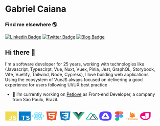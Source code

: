 # Gabriel Caiana

### Find me elsewhere 🌎

[![Linkedin Badge](https://img.shields.io/badge/-LinkedIn-blue?style=flat&logo=LinkedIn&logoColor=white)](https://www.linkedin.com/in/gabrielcaiana)
[![Twitter Badge](https://img.shields.io/badge/-Twitter-1ca0f1?style=flat&logo=Twitter&logoColor=white)](https://twitter.com/gabrielgueedes)
[![Blog Badge](https://img.shields.io/badge/Blog-gabrielcaiana-black)](https://www.gabrielcaiana.com)

## Hi there 👋

I'm a software developer for 25 years, working with technologies like (Javascript, Typescirpt, Vue, Nuxt, Vuex, Pinia, Jest, GraphQL, Storybook, Vite, Vuetify, Tailwind, Node, Cypress), I love building web applications Using the ecosystem of VueJS always focused on delivering a good experience for users following UI/UX best practice

- 🔭  I’m currently working on [Petlove](https://petlove.com.br) as Front-end Developer, a company from São Paulo, Brazil.

<div style="display: inline_block"><br>
  <img align="center" alt="Gabriel-Js" height="30" width="40" src="https://raw.githubusercontent.com/devicons/devicon/master/icons/javascript/javascript-plain.svg">
  <img align="center" alt="Gabriel-Ts" height="30" width="40" src="https://raw.githubusercontent.com/devicons/devicon/master/icons/typescript/typescript-plain.svg">
  <img align="center" alt="Gabriel-React" height="30" width="40" src="https://raw.githubusercontent.com/devicons/devicon/master/icons/react/react-original.svg">
  <img align="center" alt="Gabriel-HTML" height="30" width="40" src="https://raw.githubusercontent.com/devicons/devicon/master/icons/html5/html5-original.svg">
  <img align="center" alt="Gabriel-CSS" height="30" width="40" src="https://raw.githubusercontent.com/devicons/devicon/master/icons/css3/css3-original.svg">
  <img align="center" alt="Gabriel-Vue" height="30" width="40" src="https://github.com/devicons/devicon/blob/master/icons/vuejs/vuejs-original.svg">
  <img align="center" alt="Gabriel-Nuxt" height="30" width="40" src="https://github.com/devicons/devicon/blob/master/icons/nuxtjs/nuxtjs-original.svg">
  <img align="center" alt="Gabriel-Adonis" height="30" width="40" src="https://github.com/devicons/devicon/blob/master/icons/adonisjs/adonisjs-original.svg">
   <img align="center" alt="Gabriel-Adonis" height="30" width="40" src="https://github.com/devicons/devicon/blob/master/icons/figma/figma-original.svg">
   <img align="center" alt="Gabriel-Adonis" height="30" width="40" src="https://github.com/devicons/devicon/blob/master/icons/firebase/firebase-plain-wordmark.svg">
   <img align="center" alt="Gabriel-Adonis" height="30" width="40" src="https://github.com/devicons/devicon/blob/master/icons/jamstack/jamstack-original.svg">



